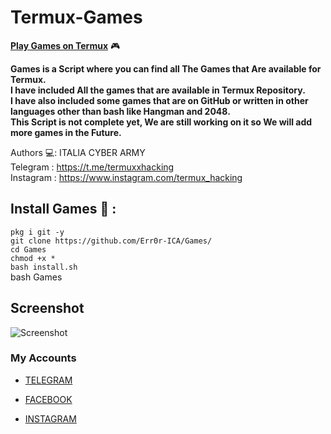 # Termux-Games
<strong><u>Play Games on Termux</u></strong> 🎮<br>

<b>Games is a Script where you can find all The Games that Are available for Termux.</b><br> 
<b>I have included All the games that are available in Termux Repository. </b><br>
<b>I have also included some games that are on GitHub or written in other languages other than bash like Hangman and 2048.</b><br>
<b>This Script is not complete yet, We are still working on it so We will add more games in the Future.</b><br>

Authors 💻: ITALIA CYBER ARMY <br>
Telegram  : https://t.me/termuxxhacking <br>
Instagram : https://www.instagram.com/termux_hacking <br>

## Install Games 📲 :
```pkg i git -y```
<br>
```git clone https://github.com/Err0r-ICA/Games/```
<br>
```cd Games```
<br>
```chmod +x *```
<br>
```bash install.sh```
<br>
bash Games
<br>

## Screenshot 
![Screenshot](https://i.postimg.cc/sjyW16XV/Screenshot-20200425-141114-Termux.jpg) 

### My Accounts

* [TELEGRAM](https://t.me/termuxxhacking)

* [FACEBOOK](https://www.facebook.com/termuxxhacking)

* [INSTAGRAM](https://instagram.com/termux_hacking)


